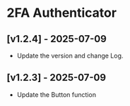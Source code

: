 2FA Authenticator
=================

## [v1.2.4] - 2025-07-09
 - Update the version and change Log.

## [v1.2.3] - 2025-07-09
 - Update the Button function